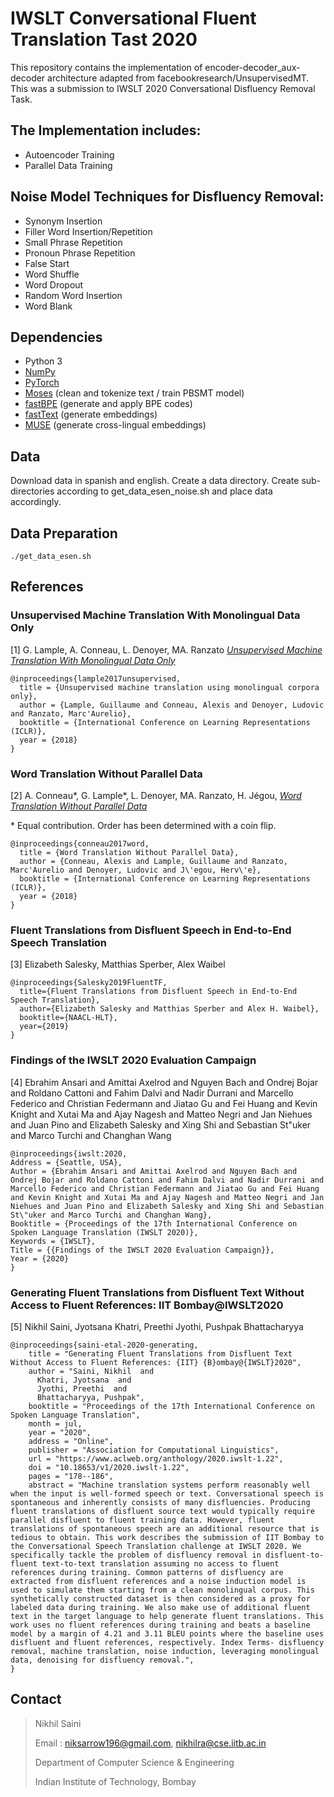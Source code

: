 
# IWSLT Conversational Fluent Translation Tast 2020
This repository contains the implementation of encoder-decoder_aux-decoder architecture adapted from facebookresearch/UnsupervisedMT. This was a submission to IWSLT 2020 Conversational Disfluency Removal Task.

## The Implementation includes:
- Autoencoder Training
- Parallel Data Training

## Noise Model Techniques for Disfluency Removal:
- Synonym Insertion
- Filler Word Insertion/Repetition
- Small Phrase Repetition
- Pronoun Phrase Repetition
- False Start
- Word Shuffle
- Word Dropout
- Random Word Insertion
- Word Blank

## Dependencies

* Python 3
* [NumPy](http://www.numpy.org/)
* [PyTorch](http://pytorch.org/) 
* [Moses](http://www.statmt.org/moses/) (clean and tokenize text / train PBSMT model)
* [fastBPE](https://github.com/glample/fastBPE) (generate and apply BPE codes)
* [fastText](https://github.com/facebookresearch/fastText) (generate embeddings)
* [MUSE](https://github.com/facebookresearch/MUSE) (generate cross-lingual embeddings)

## Data
Download data in spanish and english. Create a data directory. Create sub-directories according to get_data_esen_noise.sh and place data accordingly. 

## Data Preparation

    ./get_data_esen.sh

## References

### Unsupervised Machine Translation With Monolingual Data Only

[1] G. Lample, A. Conneau, L. Denoyer, MA. Ranzato [*Unsupervised Machine Translation With Monolingual Data Only*](https://arxiv.org/abs/1711.00043)

```
@inproceedings{lample2017unsupervised,
  title = {Unsupervised machine translation using monolingual corpora only},
  author = {Lample, Guillaume and Conneau, Alexis and Denoyer, Ludovic and Ranzato, Marc'Aurelio},
  booktitle = {International Conference on Learning Representations (ICLR)},
  year = {2018}
}
```

### Word Translation Without Parallel Data

[2] A. Conneau\*, G. Lample\*, L. Denoyer, MA. Ranzato, H. Jégou, [*Word Translation Without Parallel Data*](https://arxiv.org/pdf/1710.04087.pdf)

\* Equal contribution. Order has been determined with a coin flip.
```
@inproceedings{conneau2017word,
  title = {Word Translation Without Parallel Data},
  author = {Conneau, Alexis and Lample, Guillaume and Ranzato, Marc'Aurelio and Denoyer, Ludovic and J\'egou, Herv\'e},
  booktitle = {International Conference on Learning Representations (ICLR)},
  year = {2018}
}
```

### Fluent Translations from Disfluent Speech in End-to-End Speech Translation

[3] Elizabeth Salesky, Matthias Sperber, Alex Waibel
```
@inproceedings{Salesky2019FluentTF,
  title={Fluent Translations from Disfluent Speech in End-to-End Speech Translation},
  author={Elizabeth Salesky and Matthias Sperber and Alex H. Waibel},
  booktitle={NAACL-HLT},
  year={2019}
}
```
### Findings of the IWSLT 2020 Evaluation Campaign

[4] Ebrahim Ansari and Amittai Axelrod and Nguyen Bach and Ondrej Bojar and Roldano Cattoni and Fahim Dalvi and Nadir Durrani and Marcello Federico and Christian Federmann and Jiatao Gu and Fei Huang and Kevin Knight and Xutai Ma and Ajay Nagesh and Matteo Negri and Jan Niehues and Juan Pino and Elizabeth Salesky and Xing Shi and Sebastian St\"uker and Marco Turchi and Changhan Wang
```
@inproceedings{iwslt:2020,  
Address = {Seattle, USA},  
Author = {Ebrahim Ansari and Amittai Axelrod and Nguyen Bach and Ondrej Bojar and Roldano Cattoni and Fahim Dalvi and Nadir Durrani and Marcello Federico and Christian Federmann and Jiatao Gu and Fei Huang and Kevin Knight and Xutai Ma and Ajay Nagesh and Matteo Negri and Jan Niehues and Juan Pino and Elizabeth Salesky and Xing Shi and Sebastian St\"uker and Marco Turchi and Changhan Wang},  
Booktitle = {Proceedings of the 17th International Conference on Spoken Language Translation (IWSLT 2020)},  
Keywords = {IWSLT},  
Title = {{Findings of the IWSLT 2020 Evaluation Campaign}},  
Year = {2020}  
}
```
### Generating Fluent Translations from Disfluent Text Without Access to Fluent References: IIT Bombay@IWSLT2020

[5] Nikhil Saini, Jyotsana Khatri, Preethi Jyothi, Pushpak Bhattacharyya
```
@inproceedings{saini-etal-2020-generating,
    title = "Generating Fluent Translations from Disfluent Text Without Access to Fluent References: {IIT} {B}ombay@{IWSLT}2020",
    author = "Saini, Nikhil  and
      Khatri, Jyotsana  and
      Jyothi, Preethi  and
      Bhattacharyya, Pushpak",
    booktitle = "Proceedings of the 17th International Conference on Spoken Language Translation",
    month = jul,
    year = "2020",
    address = "Online",
    publisher = "Association for Computational Linguistics",
    url = "https://www.aclweb.org/anthology/2020.iwslt-1.22",
    doi = "10.18653/v1/2020.iwslt-1.22",
    pages = "178--186",
    abstract = "Machine translation systems perform reasonably well when the input is well-formed speech or text. Conversational speech is spontaneous and inherently consists of many disfluencies. Producing fluent translations of disfluent source text would typically require parallel disfluent to fluent training data. However, fluent translations of spontaneous speech are an additional resource that is tedious to obtain. This work describes the submission of IIT Bombay to the Conversational Speech Translation challenge at IWSLT 2020. We specifically tackle the problem of disfluency removal in disfluent-to-fluent text-to-text translation assuming no access to fluent references during training. Common patterns of disfluency are extracted from disfluent references and a noise induction model is used to simulate them starting from a clean monolingual corpus. This synthetically constructed dataset is then considered as a proxy for labeled data during training. We also make use of additional fluent text in the target language to help generate fluent translations. This work uses no fluent references during training and beats a baseline model by a margin of 4.21 and 3.11 BLEU points where the baseline uses disfluent and fluent references, respectively. Index Terms- disfluency removal, machine translation, noise induction, leveraging monolingual data, denoising for disfluency removal.",
}
```
## Contact

> Nikhil Saini
>
> Email : niksarrow196@gmail.com, nikhilra@cse.iitb.ac.in
>
> Department of Computer Science & Engineering 
>
> Indian Institute of Technology, Bombay
